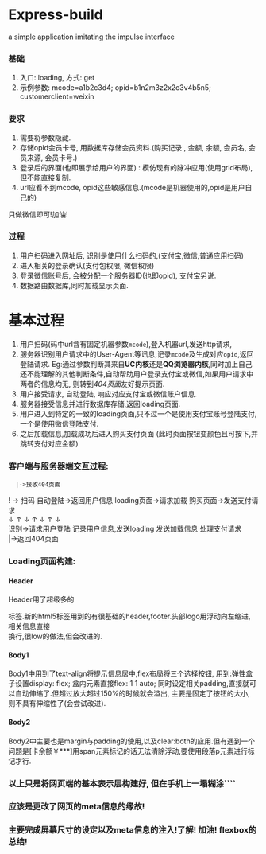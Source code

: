 Express-build
===================
a simple application imitating the impulse interface

### 基础
1. 入口: loading, 方式: get
2. 示例参数: mcode=a1b2c3d4; opid=b1n2m3z2x2c3v4b5n5; customerclient=weixin

### 要求 
1. 需要将参数隐藏.
2. 存储opid会员卡号, 用数据库存储会员资料.(购买记录 , 金额, 余额, 会员名, 会员来源, 会员卡号.)
3. 登录后的界面(也即展示给用户的界面) : 模仿现有的脉冲应用(使用grid布局), 但不能直接复制.
4. url应看不到mcode, opid这些敏感信息.(mcode是机器使用的,opid是用户自己的)

只做微信即可!加油!

### 过程
1. 用户扫码进入网址后, 识别是使用什么扫码的,(支付宝,微信,普通应用扫码)
2. 进入相关的登录确认(支付包权限, 微信权限)
3. 登录微信账号后, 会被分配一个服务器ID(也即opid), 支付宝另说.
4. 数据路由数据库,同时加载显示页面.

# 基本过程
1. 用户扫码(码中url含有固定机器参数`mcode`),登入机器url,发送http请求,
2. 服务器识别用户请求中的User-Agent等讯息,记录`mcode`及生成对应`opid`,返回登陆请求.
  Eg:通过参数判断其来自**UC内核**还是**QQ浏览器内核**,同时加上自己还不能理解的其他判断条件,自动帮助用户登录支付宝或微信,如果用户请求中两者的信息均无, 则转到*404页面*友好提示页面. 
3. 用户接受请求, 自动登陆, 响应对应支付宝或微信账户信息.
4. 服务器接受信息并进行数据库存储,返回loading页面.
3. 用户进入到特定的一致的loading页面,只不过一个是使用支付宝账号登陆支付,一个是使用微信登陆支付.
5. 之后加载信息,加载成功后进入购买支付页面 (此时页面按钮变颜色且可按下,并跳转支付对应金额)

### 客户端与服务器端交互过程:
      |->接收404页面  
! -> 扫码    自动登陆->返回用户信息      loading页面->请求加载   购买页面->发送支付请求  
      ↓       ↑            ↓              ↑            ↓       ↑            ↓  
     识别->请求用户登陆   记录用户信息,发送loading       发送加载信息        处理支付请求  
      |->返回404页面 

### Loading页面构建:
#### Header
Header用了超级多的<span><div>标签.新的html5标签用到的有很基础的header,footer.头部logo用浮动向左缩进, 相关信息直接<br>换行,很low的做法,但会改进的.
#### Body1
Body1中用到了text-align将提示信息居中,flex布局将三个选择按钮, 用到:弹性盒子设置display: flex; 盒内元素直接flex: 1 1 auto; 同时设定相关padding,直接就可以自动伸缩了.但超过放大超过150%的时候就会溢出, 主要是固定了按钮的大小, 则不具有伸缩性了(会尝试改进).
#### Body2
Body2中主要也是margin与padding的使用,以及clear:both的应用.但有遇到一个问题是[卡余额￥***]用span元素标记的话无法清除浮动,要使用段落p元素进行标记才行.

### 以上只是将网页端的基本表示层构建好, 但在手机上一塌糊涂````
### 应该是更改了网页的meta信息的缘故!
### 主要完成屏幕尺寸的设定以及meta信息的注入!了解! 加油! flexbox的总结!
